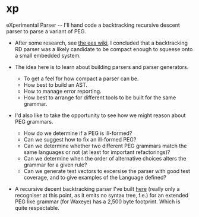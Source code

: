 # xp
eXperimental Parser -- I'll hand code a backtracking recursive descent parser to parse a variant of PEG. 

* After some research, see [the ees wiki](https://github.com/smartnuf/ees/wiki), I concluded that a backtracking RD parser was a likely candidate to be compact enough to squeese onto a small embedded system.
* The idea here is to learn about building parsers and parser generators.
  * To get a feel for how compact a parser can be.
  * How best to build an AST.
  * How to manage error reporting.
  * How best to arrange for different tools to be built for the same grammar.
* I'd also like to take the opportunity to see how we might reason about PEG grammars.
  * How do we determine if a PEG is ill-formed?
  * Can we suggest how to fix an ill-formed PEG?
  * Can we determine whether two different PEG grammars match the same languages or not (at least for important refactorings)?
  * Can we determine when the order of alternative choices alters the grammar for a given rule?
  * Can we generate test vectors to excersise the parser with good test coverage, and to give examples of the Language defined?
 
* A recursive decent backtracking parser I've built [here](src/parse/waxeye.cc) (really only a recogniser at this point, as it emits no syntax tree, f.e.) for an extended PEG like grammar (for Waxeye) has a 2,500 byte footprint. Which is quite respectable.
